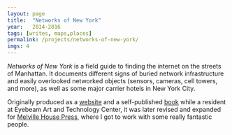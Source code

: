 ```yaml
---
layout: page
title:  "Networks of New York"
year:   2014-2016
tags: [writes, maps,places]
permalink: /projects/networks-of-new-york/
imgs: 4
---
```


*Networks of New York* is a field guide to finding the internet on the streets of Manhattan. It documents different signs of buried network infrastructure and easily overlooked networked objects (sensors, cameras, cell towers, and more), as well as some major carrier hotels in New York City. 

Originally produced as a [website](http://seeingnetworks.in/nyc/) and a self-published [book](http://seeingnetworks.in/guide) while a resident at Eyebeam Art and Technology Center, it was later revised and expanded for [Melville House Press](www.mhpbooks.com/books/networks-of-new-york/), where I got to work with some really fantastic people. 
